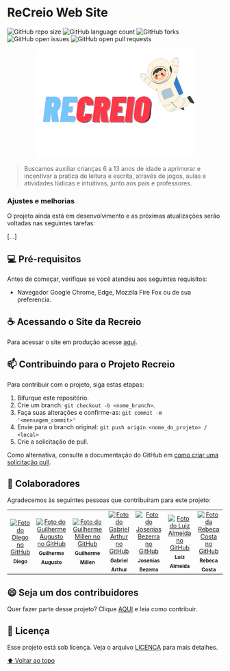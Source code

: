 # ReCreio Web Site

<!---Esses são exemplos. Veja https://shields.io para outras pessoas ou para personalizar este conjunto de escudos. Você pode querer incluir dependências, status do projeto e informações de licença aqui--->

![GitHub repo size](https://img.shields.io/github/repo-size/Squad-61/ReCreio_WebSite?style=for-the-badge)
![GitHub language count](https://img.shields.io/github/languages/count/Squad-61/ReCreio_WebSite?style=for-the-badge)
![GitHub forks](https://img.shields.io/github/forks/Squad-61/ReCreio_WebSite?style=for-the-badge)
![GitHub open issues](https://img.shields.io/github/issues-raw/Squad-61/ReCreio_WebSite?style=for-the-badge)
![GitHub open pull requests](https://img.shields.io/github/issues-pr-raw/Squad-61/ReCreio_WebSite?style=for-the-badge)

<div align="center">
  <img src=".github/brand.png" alt="Logo da ReCreio">
</div>

<!-- Linha adicional de texto informativo sobre o que o projeto faz. Sua introdução deve ter cerca de 2 ou 3 linhas. Não exagere, as pessoas não vão ler. -->
> Buscamos auxiliar crianças 6 a 13 anos de idade a aprimorar e incentivar a pratica de leitura e escrita, através de jogos, aulas e atividades lúdicas e intuitivas, junto aos pais e professores.

### Ajustes e melhorias

O projeto ainda está em desenvolvimento e as próximas atualizações serão voltadas nas seguintes tarefas:

[...]
        
## 💻 Pré-requisitos

Antes de começar, verifique se você atendeu aos seguintes requisitos:
<!---Estes são apenas requisitos de exemplo. Adicionar, duplicar ou remover conforme necessário--->
* Navegador Google Chrome, Edge, Mozzila Fire Fox ou de sua preferencia.

## ☕ Acessando o Site da Recreio

Para acessar o site em produção acesse [aqui](https://squad-61.github.io/ReCreio_WebSite/).

## 📫 Contribuindo para o Projeto Recreio
<!--- Se o seu README for longo ou se você tiver algum processo ou etapas específicas que deseja que os contribuidores sigam, considere a criação de um arquivo CONTRIBUTING.md separado --->
Para contribuir com o projeto, siga estas etapas:

1. Bifurque este repositório.
2. Crie um branch: `git checkout -b <nome_branch>`.
3. Faça suas alterações e confirme-as: `git commit -m '<mensagem_commit>'`
4. Envie para o branch original: `git push origin <nome_do_projeto> / <local>`
5. Crie a solicitação de pull.

Como alternativa, consulte a documentação do GitHub em [como criar uma solicitação pull](https://help.github.com/en/github/collaborating-with-issues-and-pull-requests/creating-a-pull-request).

## 🤝 Colaboradores

Agradecemos às seguintes pessoas que contribuíram para este projeto:

<table>
  <tr>
    <td align="center">
      <a href="https://github.com/Engeminas">
        <img src="https://avatars3.githubusercontent.com/u/108931085" width="100px;" alt="Foto do Diego no GitHub"/><br>
        <sub>
          <b>Diego</b>
        </sub>
      </a>
    </td>
    <td align="center">
      <a href="https://github.com/Frotas">
        <img src="https://avatars3.githubusercontent.com/u/89676387" width="100px;" alt="Foto do Guilherme Augusto no GitHub"/><br>
        <sub>
          <b>Guilherme Augusto</b>
        </sub>
      </a>
    </td>
    <td align="center">
      <a href="https://github.com/Guimillen">
        <img src="https://avatars3.githubusercontent.com/u/108336927" width="100px;" alt="Foto do Guilherme Millen no GitHub"/><br>
        <sub>
          <b>Guilherme Millen</b>
        </sub>
      </a>
    </td>
    <td align="center">
      <a href="https://github.com/GabrielArthu">
        <img src="https://avatars3.githubusercontent.com/u/98462847" width="100px;" alt="Foto do Gabriel Arthur no GitHub"/><br>
        <sub>
          <b>Gabriel Arthur</b>
        </sub>
      </a>
    </td>
    <td align="center">
      <a href="https://github.com/niasbezerra">
        <img src="https://avatars3.githubusercontent.com/u/107078520" width="100px;" alt="Foto do Josenias Bezerra no GitHub"/><br>
        <sub>
          <b>Josenias Bezerra</b>
        </sub>
      </a>
    </td>
    <td align="center">
      <a href="https://github.com/lcoa84">
        <img src="https://avatars3.githubusercontent.com/u/94967774" width="100px;" alt="Foto do Luiz Almeida no GitHub"/><br>
        <sub>
          <b>Luiz Almeida</b>
        </sub>
      </a>
    </td>
        <td align="center">
      <a href="https://github.com/rebecafrutuoso">
        <img src="https://avatars.githubusercontent.com/u/108592549?v=4" width="100px;" alt="Foto da Rebeca Costa no GitHub"/><br>
        <sub>
          <b>Rebeca Costa</b>
        </sub>
      </a>
    </td>
  </tr>
</table>


## 😄 Seja um dos contribuidores<br>

Quer fazer parte desse projeto? Clique [AQUI](CONTRIBUTING.md) e leia como contribuir.

## 📝 Licença

Esse projeto está sob licença. Veja o arquivo [LICENÇA](LICENSE.md) para mais detalhes.

[⬆ Voltar ao topo](#recreio-web-site)<br>
